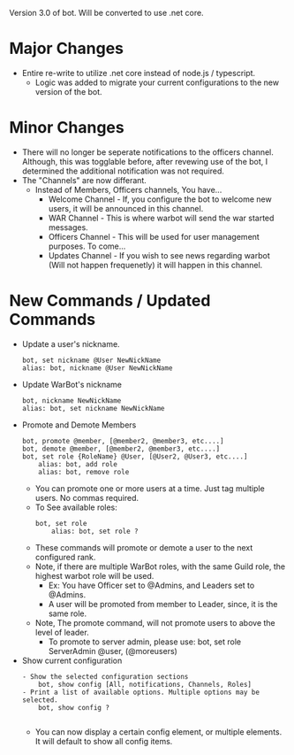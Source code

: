 Version 3.0 of bot. Will be converted to use .net core.

# Major Changes
* Entire re-write to utilize .net core instead of node.js / typescript.
	* Logic was added to migrate your current configurations to the new version of the bot.

# Minor Changes
* There will no longer be seperate notifications to the officers channel. Although, this was togglable before, after revewing use of the bot, I determined the additional notification was not required.
* The "Channels" are now differant. 
	* Instead of Members, Officers channels, You have...
		* Welcome Channel - If, you configure the bot to welcome new users, it will be announced in this channel.
		* WAR Channel - This is where warbot will send the war started messages.
		* Officers Channel - This will be used for user management purposes. To come...
		* Updates Channel - If you wish to see news regarding warbot (Will not happen frequenetly) it will happen in this channel.

# New Commands / Updated Commands
* Update a user's nickname.
	```
	bot, set nickname @User NewNickName
	alias: bot, nickname @User NewNickName
	```
* Update WarBot's nickname
	```
	bot, nickname NewNickName
	alias: bot, set nickname NewNickName
	```
* Promote and Demote Members
	```
	bot, promote @member, [@member2, @member3, etc....]
	bot, demote @member, [@member2, @member3, etc....]
	bot, set role {RoleName} @User, [@User2, @User3, etc....]
		alias: bot, add role
		alias: bot, remove role
	```
	* You can promote one or more users at a time. Just tag multiple users. No commas required.
	* To See available roles:
		```
		bot, set role
			alias: bot, set role ?
		```
	* These commands will promote or demote a user to the next configured rank.
	* Note, if there are multiple WarBot roles, with the same Guild role, the highest warbot role will be used.
		* Ex: You have Officer set to @Admins, and Leaders set to @Admins.
		* A user will be promoted from member to Leader, since, it is the same role.
	* Note, The promote command, will not promote users to above the level of leader. 
		* To promote to server admin, please use: bot, set role ServerAdmin @user, (@moreusers)
* Show current configuration
	```
	- Show the selected configuration sections
		bot, show config [All, notifications, Channels, Roles]
	- Print a list of available options. Multiple options may be selected.
		bot, show config ?
		
	```
	* You can now display a certain config element, or multiple elements. It will default to show all config items.